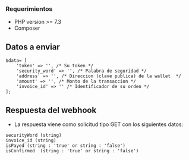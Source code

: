### Requerimientos

- PHP version >= 7.3
- Composer

## Datos a enviar

```
$data= [
    'token' => '', /* Su token */
    'security_word' => '', /* Palabra de seguridad */
    'address' => '', /* Direccion (clave publica) de la wallet  */
    'amount' => '', /* Monto de la transaccion */
    'invoice_id' => '' /* Identificador de su orden */
];

```


## Respuesta del webhook

- La respuesta viene como solicitud tipo GET con los siguientes datos:

```
securityWord (string)
invoice_id (string)
isPayed (string : 'true' or string : 'false')
isConfirmed  (string : 'true' or string : 'false')

```